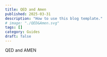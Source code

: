 ```yaml
---
title: QED and Amen
published: 2025-03-31
description: "How to use this blog template."
# image: "./QED&Amen.svg"
tags: []
category: Guides
draft: false
---
```


QED and AMEN
